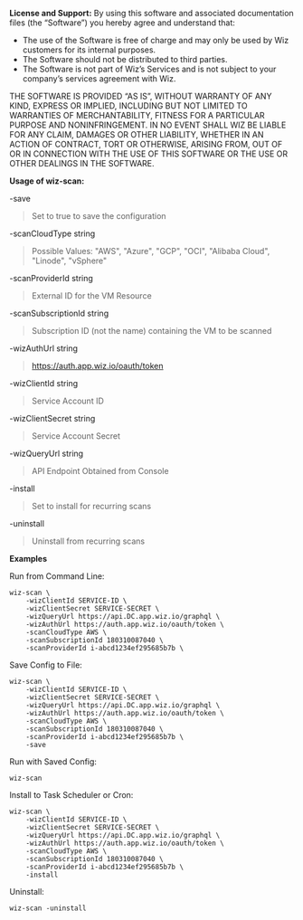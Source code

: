 **License and Support:**
By using this software and associated documentation files (the “Software”) you hereby agree and understand that:
  - The use of the Software is free of charge and may only be used by Wiz customers for its internal purposes.
  - The Software should not be distributed to third parties.
  - The Software is not part of Wiz’s Services and is not subject to your company’s services agreement with Wiz.

THE SOFTWARE IS PROVIDED “AS IS”, WITHOUT WARRANTY OF ANY KIND, EXPRESS OR IMPLIED, INCLUDING BUT NOT LIMITED TO WARRANTIES OF MERCHANTABILITY, FITNESS FOR A PARTICULAR PURPOSE AND NONINFRINGEMENT. IN NO EVENT SHALL WIZ BE LIABLE FOR ANY CLAIM, DAMAGES OR OTHER LIABILITY, WHETHER IN AN ACTION OF CONTRACT, TORT OR OTHERWISE, ARISING FROM, OUT OF OR IN CONNECTION WITH THE USE OF THIS SOFTWARE OR THE USE OR OTHER DEALINGS IN THE SOFTWARE.


**Usage of wiz-scan:**

-save
> Set to true to save the configuration

-scanCloudType string
> Possible Values: "AWS", "Azure", "GCP", "OCI", "Alibaba Cloud",
> "Linode", "vSphere"

-scanProviderId string
> External ID for the VM Resource

-scanSubscriptionId string
> Subscription ID (not the name) containing the VM to be scanned

-wizAuthUrl string
> https://auth.app.wiz.io/oauth/token

-wizClientId string
> Service Account ID

-wizClientSecret string
> Service Account Secret

-wizQueryUrl string
> API Endpoint Obtained from Console

-install
> Set to install for recurring scans

-uninstall
> Uninstall from recurring scans

**Examples**

Run from Command Line:

    wiz-scan \
	    -wizClientId SERVICE-ID \
	    -wizClientSecret SERVICE-SECRET \
	    -wizQueryUrl https://api.DC.app.wiz.io/graphql \
	    -wizAuthUrl https://auth.app.wiz.io/oauth/token \
	    -scanCloudType AWS \
	    -scanSubscriptionId 180310087040 \
	    -scanProviderId i-abcd1234ef295685b7b \

Save Config to File:	    

    wiz-scan \
	    -wizClientId SERVICE-ID \
	    -wizClientSecret SERVICE-SECRET \
	    -wizQueryUrl https://api.DC.app.wiz.io/graphql \
	    -wizAuthUrl https://auth.app.wiz.io/oauth/token \
	    -scanCloudType AWS \
	    -scanSubscriptionId 180310087040 \
	    -scanProviderId i-abcd1234ef295685b7b \
	    -save

Run with Saved Config:

    wiz-scan

Install to Task Scheduler or Cron:

    wiz-scan \
        -wizClientId SERVICE-ID \
        -wizClientSecret SERVICE-SECRET \
        -wizQueryUrl https://api.DC.app.wiz.io/graphql \
        -wizAuthUrl https://auth.app.wiz.io/oauth/token \
        -scanCloudType AWS \
        -scanSubscriptionId 180310087040 \
        -scanProviderId i-abcd1234ef295685b7b \
        -install

Uninstall:

    wiz-scan -uninstall
